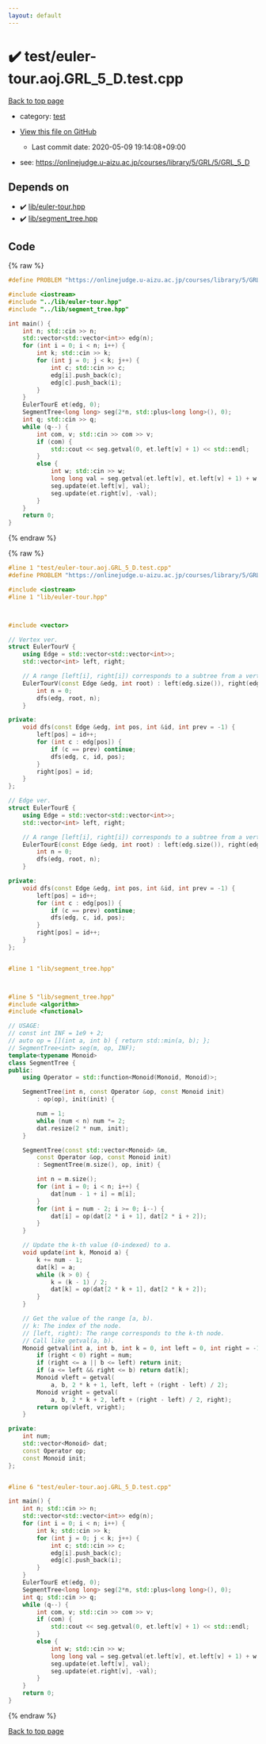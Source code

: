 ```yaml
---
layout: default
---
```


<!-- mathjax config similar to math.stackexchange -->
<script type="text/javascript" async
  src="https://cdnjs.cloudflare.com/ajax/libs/mathjax/2.7.5/MathJax.js?config=TeX-MML-AM_CHTML">
</script>
<script type="text/x-mathjax-config">
  MathJax.Hub.Config({
    TeX: { equationNumbers: { autoNumber: "AMS" }},
    tex2jax: {
      inlineMath: [ ['$','$'] ],
      processEscapes: true
    },
    "HTML-CSS": { matchFontHeight: false },
    displayAlign: "left",
    displayIndent: "2em"
  });
</script>

<script type="text/javascript" src="https://cdnjs.cloudflare.com/ajax/libs/jquery/3.4.1/jquery.min.js"></script>
<script src="https://cdn.jsdelivr.net/npm/jquery-balloon-js@1.1.2/jquery.balloon.min.js" integrity="sha256-ZEYs9VrgAeNuPvs15E39OsyOJaIkXEEt10fzxJ20+2I=" crossorigin="anonymous"></script>
<script type="text/javascript" src="../../assets/js/copy-button.js"></script>
<link rel="stylesheet" href="../../assets/css/copy-button.css" />


# :heavy_check_mark: test/euler-tour.aoj.GRL_5_D.test.cpp

<a href="../../index.html">Back to top page</a>

* category: <a href="../../index.html#098f6bcd4621d373cade4e832627b4f6">test</a>
* <a href="{{ site.github.repository_url }}/blob/master/test/euler-tour.aoj.GRL_5_D.test.cpp">View this file on GitHub</a>
    - Last commit date: 2020-05-09 19:14:08+09:00


* see: <a href="https://onlinejudge.u-aizu.ac.jp/courses/library/5/GRL/5/GRL_5_D">https://onlinejudge.u-aizu.ac.jp/courses/library/5/GRL/5/GRL_5_D</a>


## Depends on

* :heavy_check_mark: <a href="../../library/lib/euler-tour.hpp.html">lib/euler-tour.hpp</a>
* :heavy_check_mark: <a href="../../library/lib/segment_tree.hpp.html">lib/segment_tree.hpp</a>


## Code

<a id="unbundled"></a>
{% raw %}
```cpp
#define PROBLEM "https://onlinejudge.u-aizu.ac.jp/courses/library/5/GRL/5/GRL_5_D"

#include <iostream>
#include "../lib/euler-tour.hpp"
#include "../lib/segment_tree.hpp"

int main() {
    int n; std::cin >> n;
    std::vector<std::vector<int>> edg(n);
    for (int i = 0; i < n; i++) {
        int k; std::cin >> k;
        for (int j = 0; j < k; j++) {
            int c; std::cin >> c;
            edg[i].push_back(c);
            edg[c].push_back(i);
        }
    }
    EulerTourE et(edg, 0);
    SegmentTree<long long> seg(2*n, std::plus<long long>(), 0);
    int q; std::cin >> q;
    while (q--) {
        int com, v; std::cin >> com >> v;
        if (com) {
            std::cout << seg.getval(0, et.left[v] + 1) << std::endl;
        }
        else {
            int w; std::cin >> w;
            long long val = seg.getval(et.left[v], et.left[v] + 1) + w;
            seg.update(et.left[v], val);
            seg.update(et.right[v], -val);
        }
    }
    return 0;
}

```
{% endraw %}

<a id="bundled"></a>
{% raw %}
```cpp
#line 1 "test/euler-tour.aoj.GRL_5_D.test.cpp"
#define PROBLEM "https://onlinejudge.u-aizu.ac.jp/courses/library/5/GRL/5/GRL_5_D"

#include <iostream>
#line 1 "lib/euler-tour.hpp"



#include <vector>

// Vertex ver.
struct EulerTourV {
    using Edge = std::vector<std::vector<int>>;
    std::vector<int> left, right;

    // A range [left[i], right[i]) corresponds to a subtree from a vertex i
    EulerTourV(const Edge &edg, int root) : left(edg.size()), right(edg.size()) {
        int n = 0;
        dfs(edg, root, n);
    }

private:
    void dfs(const Edge &edg, int pos, int &id, int prev = -1) {
        left[pos] = id++;
        for (int c : edg[pos]) {
            if (c == prev) continue;
            dfs(edg, c, id, pos);
        }
        right[pos] = id;
    }
};

// Edge ver.
struct EulerTourE {
    using Edge = std::vector<std::vector<int>>;
    std::vector<int> left, right;

    // A range [left[i], right[i]) corresponds to a subtree from a vertex i
    EulerTourE(const Edge &edg, int root) : left(edg.size()), right(edg.size()) {
        int n = 0;
        dfs(edg, root, n);
    }

private:
    void dfs(const Edge &edg, int pos, int &id, int prev = -1) {
        left[pos] = id++;
        for (int c : edg[pos]) {
            if (c == prev) continue;
            dfs(edg, c, id, pos);
        }
        right[pos] = id++;
    }
};


#line 1 "lib/segment_tree.hpp"



#line 5 "lib/segment_tree.hpp"
#include <algorithm>
#include <functional>

// USAGE:
// const int INF = 1e9 + 2;
// auto op = [](int a, int b) { return std::min(a, b); };
// SegmentTree<int> seg(m, op, INF);
template<typename Monoid>
class SegmentTree {
public:
    using Operator = std::function<Monoid(Monoid, Monoid)>;

    SegmentTree(int n, const Operator &op, const Monoid init)
        : op(op), init(init) {

        num = 1;
        while (num < n) num *= 2;
        dat.resize(2 * num, init);
    }

    SegmentTree(const std::vector<Monoid> &m,
        const Operator &op, const Monoid init)
        : SegmentTree(m.size(), op, init) {

        int n = m.size();
        for (int i = 0; i < n; i++) {
            dat[num - 1 + i] = m[i];
        }
        for (int i = num - 2; i >= 0; i--) {
            dat[i] = op(dat[2 * i + 1], dat[2 * i + 2]);
        }
    }

    // Update the k-th value (0-indexed) to a.
    void update(int k, Monoid a) {
        k += num - 1;
        dat[k] = a;
        while (k > 0) {
            k = (k - 1) / 2;
            dat[k] = op(dat[2 * k + 1], dat[2 * k + 2]);
        }
    }

    // Get the value of the range [a, b).
    // k: The index of the node.
    // [left, right): The range corresponds to the k-th node.
    // Call like getval(a, b).
    Monoid getval(int a, int b, int k = 0, int left = 0, int right = -1) {
        if (right < 0) right = num;
        if (right <= a || b <= left) return init;
        if (a <= left && right <= b) return dat[k];
        Monoid vleft = getval(
            a, b, 2 * k + 1, left, left + (right - left) / 2);
        Monoid vright = getval(
            a, b, 2 * k + 2, left + (right - left) / 2, right);
        return op(vleft, vright);
    }

private:
    int num;
    std::vector<Monoid> dat;
    const Operator op;
    const Monoid init;
};


#line 6 "test/euler-tour.aoj.GRL_5_D.test.cpp"

int main() {
    int n; std::cin >> n;
    std::vector<std::vector<int>> edg(n);
    for (int i = 0; i < n; i++) {
        int k; std::cin >> k;
        for (int j = 0; j < k; j++) {
            int c; std::cin >> c;
            edg[i].push_back(c);
            edg[c].push_back(i);
        }
    }
    EulerTourE et(edg, 0);
    SegmentTree<long long> seg(2*n, std::plus<long long>(), 0);
    int q; std::cin >> q;
    while (q--) {
        int com, v; std::cin >> com >> v;
        if (com) {
            std::cout << seg.getval(0, et.left[v] + 1) << std::endl;
        }
        else {
            int w; std::cin >> w;
            long long val = seg.getval(et.left[v], et.left[v] + 1) + w;
            seg.update(et.left[v], val);
            seg.update(et.right[v], -val);
        }
    }
    return 0;
}

```
{% endraw %}

<a href="../../index.html">Back to top page</a>

